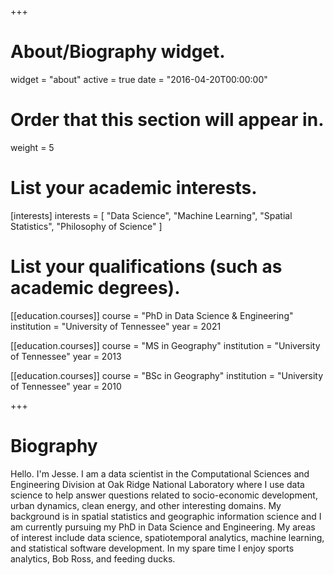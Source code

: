 +++
# About/Biography widget.
widget = "about"
active = true
date = "2016-04-20T00:00:00"

# Order that this section will appear in.
weight = 5

# List your academic interests.
[interests]
  interests = [
    "Data Science",
    "Machine Learning",
    "Spatial Statistics",
    "Philosophy of Science"
  ]

# List your qualifications (such as academic degrees).
[[education.courses]]
  course = "PhD in Data Science & Engineering"
  institution = "University of Tennessee"
  year = 2021

[[education.courses]]
  course = "MS in Geography"
  institution = "University of Tennessee"
  year = 2013

[[education.courses]]
  course = "BSc in Geography"
  institution = "University of Tennessee"
  year = 2010
 
+++

# Biography

Hello. I'm Jesse. I am a data scientist in the Computational Sciences and Engineering Division at Oak Ridge National Laboratory where I use data science to help answer questions related to socio-economic development, urban dynamics, clean energy, and other interesting domains. My background is in spatial statistics and geographic information science and I am currently pursuing my PhD in Data Science and Engineering. My areas of interest include data science, spatiotemporal analytics, machine learning, and statistical software development. In my spare time I enjoy sports analytics, Bob Ross, and feeding ducks.
